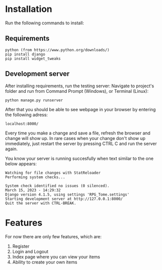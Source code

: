 # Installation
Run the following commands to install:

## Requirements

    python (from https://www.python.org/downloads/)
    pip install django
    pip install widget_tweaks

## Development server
After installing requirements, run the testing server:
Navigate to project's folder and run from Command Prompt (Windows), or Terminal (Linux):

    python manage.py runserver

After that you should be able to see webpage in your browser by entering the following adress:

    localhost:8000/

Every time you make a change and save a file, refresh the browser and change will show up.
In rare cases when your change don't show up immediately, just restart the server by pressing CTRL C and run the server again.

You know your server is running succesfully when text similar to the one below appears:

    Watching for file changes with StatReloader
    Performing system checks...

    System check identified no issues (0 silenced).
    March 15, 2023 - 14:29:32
    Django version 4.1.5, using settings 'RPG_Tome.settings'
    Starting development server at http://127.0.0.1:8000/
    Quit the server with CTRL-BREAK.

# Features
For now there are only few features, which are:
1. Register
2. Login and Logout
3. Index page where you can view your items
4. Ability to create your own items

